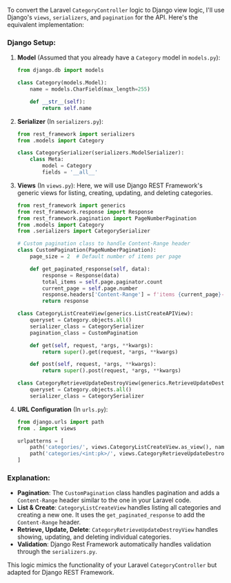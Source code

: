 To convert the Laravel `CategoryController` logic to Django view logic, I'll use Django's `views`, `serializers`, and `pagination` for the API. Here's the equivalent implementation:

### Django Setup:
1. **Model** (Assumed that you already have a `Category` model in `models.py`):
    ```python
    from django.db import models

    class Category(models.Model):
        name = models.CharField(max_length=255)

        def __str__(self):
            return self.name
    ```

2. **Serializer** (In `serializers.py`):
    ```python
    from rest_framework import serializers
    from .models import Category

    class CategorySerializer(serializers.ModelSerializer):
        class Meta:
            model = Category
            fields = '__all__'
    ```

3. **Views** (In `views.py`):
    Here, we will use Django REST Framework's generic views for listing, creating, updating, and deleting categories.

    ```python
    from rest_framework import generics
    from rest_framework.response import Response
    from rest_framework.pagination import PageNumberPagination
    from .models import Category
    from .serializers import CategorySerializer

    # Custom pagination class to handle Content-Range header
    class CustomPagination(PageNumberPagination):
        page_size = 2  # Default number of items per page

        def get_paginated_response(self, data):
            response = Response(data)
            total_items = self.page.paginator.count
            current_page = self.page.number
            response.headers['Content-Range'] = f'items {current_page}-{len(data)}/{total_items}'
            return response

    class CategoryListCreateView(generics.ListCreateAPIView):
        queryset = Category.objects.all()
        serializer_class = CategorySerializer
        pagination_class = CustomPagination

        def get(self, request, *args, **kwargs):
            return super().get(request, *args, **kwargs)

        def post(self, request, *args, **kwargs):
            return super().post(request, *args, **kwargs)

    class CategoryRetrieveUpdateDestroyView(generics.RetrieveUpdateDestroyAPIView):
        queryset = Category.objects.all()
        serializer_class = CategorySerializer
    ```

4. **URL Configuration** (In `urls.py`):
    ```python
    from django.urls import path
    from . import views

    urlpatterns = [
        path('categories/', views.CategoryListCreateView.as_view(), name='category-list-create'),
        path('categories/<int:pk>/', views.CategoryRetrieveUpdateDestroyView.as_view(), name='category-detail'),
    ]
    ```

### Explanation:
- **Pagination**: The `CustomPagination` class handles pagination and adds a `Content-Range` header similar to the one in your Laravel code.
- **List & Create**: `CategoryListCreateView` handles listing all categories and creating a new one. It uses the `get_paginated_response` to add the `Content-Range` header.
- **Retrieve, Update, Delete**: `CategoryRetrieveUpdateDestroyView` handles showing, updating, and deleting individual categories.
- **Validation**: Django Rest Framework automatically handles validation through the `serializers.py`.

This logic mimics the functionality of your Laravel `CategoryController` but adapted for Django REST Framework.